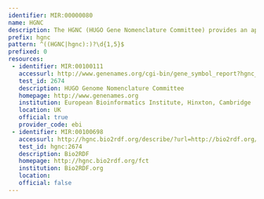 ```yaml
---
identifier: MIR:00000080
name: HGNC
description: The HGNC (HUGO Gene Nomenclature Committee) provides an approved gene name and symbol (short-form abbreviation) for each known human gene.  All approved symbols are stored in the HGNC database, and each symbol is unique. HGNC identifiers refer to records in the HGNC symbol database.
prefix: hgnc
pattern: ^((HGNC|hgnc):)?\d{1,5}$
prefixed: 0
resources:
 - identifier: MIR:00100111
   accessurl: http://www.genenames.org/cgi-bin/gene_symbol_report?hgnc_id=${id}
   test_id: 2674
   description: HUGO Genome Nomenclature Committee
   homepage: http://www.genenames.org
   institution: European Bioinformatics Institute, Hinxton, Cambridge
   location: UK
   official: true
   provider_code: ebi
 - identifier: MIR:00100698
   accessurl: http://hgnc.bio2rdf.org/describe/?url=http://bio2rdf.org/${id}
   test_id: hgnc:2674
   description: Bio2RDF
   homepage: http://hgnc.bio2rdf.org/fct
   institution: Bio2RDF.org
   location: 
   official: false
---
```

